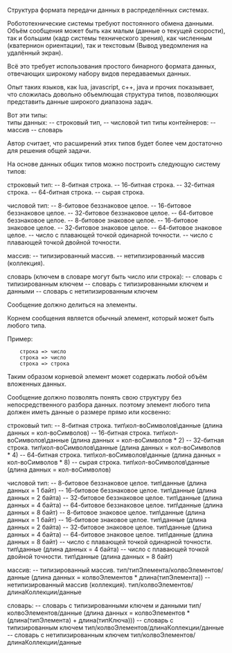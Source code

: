 Структура формата передачи данных в распределённых системах.  

Робототехнические системы требуют постоянного обмена данными. Объём сообщения может быть как малым (данные о текущей скорости), так и большим (кадр системы технического зрения), как численным (кватернион ориентации), так и текстовым (Вывод уведомления на удалённый экран).  

Всё это требует использования простого бинарного формата данных, отвечающих широкому набору видов передаваемых данных.  

Опыт таких языков, как lua, javascript, c++, java и прочих показывает, что сложилась довольно объемлющая структура типов, позволяющих представить данные широкого диапазона задач.  

Вот эти типы:  
	типы данных: 
		-- строковый тип, 
		-- числовой тип
	типы контейнеров: 
		-- массив
		-- словарь

Автор считает, что расширений этих типов будет более чем достаточно для решения общей задачи.

На основе данных общих типов можно построить следующую систему типов:

строковый тип:
-- 8-битная строка. 
-- 16-битная строка. 
-- 32-битная строка. 
-- 64-битная строка. 
-- сырая строка. 

числовой тип:
-- 8-битовое беззнаковое целое.
-- 16-битовое беззнаковое целое.
-- 32-битовое беззнаковое целое.
-- 64-битовое беззнаковое целое.
-- 8-битовое знаковое целое.
-- 16-битовое знаковое целое.
-- 32-битовое знаковое целое.
-- 64-битовое знаковое целое.
-- число с плавающей точкой одинарной точности.
-- число с плавающей точкой двойной точности.

массив:
-- типизированный массив.
-- нетипизированный массив (коллекция).

словарь (ключем в словаре могут быть число или строка):
-- словарь с типизированным ключем
-- словарь с типизированными ключем и данными
-- словарь с нетипизированным ключем

Сообщение должно делиться на элементы.

Корнем сообщения является обычный элемент, который может быть любого типа.

Пример:
```словарь:
	строка => число
	строка => число
	строка => строка
```

Таким образом корневой элемент может содержать любой объём вложенных данных.

Сообщение должно позволять понять свою структуру без непосредственного разбора данных.
поэтому элемент любого типа должен иметь данные о размере прямо или косвенно:

строковый тип:
-- 8-битная строка. тип\кол-воСимволов\данные (длина данных = кол-воСимволов)
-- 16-битная строка. тип\кол-воСимволов\данные (длина данных = кол-воСимволов * 2)
-- 32-битная строка. тип\кол-воСимволов\данные (длина данных = кол-воСимволов * 4)
-- 64-битная строка. тип\кол-воСимволов\данные (длина данных = кол-воСимволов * 8)
-- сырая строка. тип\кол-воСимволов\данные (длина данных = кол-воСимволов)

числовой тип:
-- 8-битовое беззнаковое целое. тип\данные (длина данных = 1 байт)
-- 16-битовое беззнаковое целое. тип\данные (длина данных = 2 байта)
-- 32-битовое беззнаковое целое. тип\данные (длина данных = 4 байта)
-- 64-битовое беззнаковое целое. тип\данные (длина данных = 8 байт)
-- 8-битовое знаковое целое. тип\данные (длина данных = 1 байт)
-- 16-битовое знаковое целое. тип\данные (длина данных = 2 байта)
-- 32-битовое знаковое целое. тип\данные (длина данных = 4 байта)
-- 64-битовое знаковое целое. тип\данные (длина данных = 8 байт)
-- число с плавающей точкой одинарной точности. тип\данные (длина данных = 4 байта)
-- число с плавающей точкой двойной точности. тип\данные (длина данных = 8 байт)

массив:
-- типизированный массив. тип/типЭлемента/колвоЭлементов/данные (длина данных = колвоЭлементов * длина(типЭлемента))
-- нетипизированный массив (коллекция). тип/колвоЭлементов/длинаКоллекции/данные

словарь:
-- словарь с типизированными ключем и данными тип/колвоЭлементов/данные (длина данных = колвоЭлементов * (длина(типЭлемента) + длина(типКлюча)))
-- словарь с типизированным ключем тип/колвоЭлементов/длинаКоллекции/данные
-- словарь с нетипизированным ключем тип/колвоЭлементов/длинаКоллекции/данные